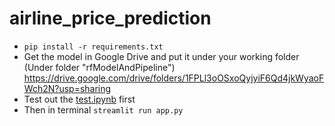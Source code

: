 # airline_price_prediction
- `pip install -r requirements.txt`
- Get the model in Google Drive and put it under your working folder (Under folder "rfModelAndPipeline")
  https://drive.google.com/drive/folders/1FPLl3oOSxoQyjyiF6Qd4jkWyaoFWch2N?usp=sharing
- Test out the [test.ipynb](test.ipynb) first
- Then in terminal `streamlit run app.py`
 

